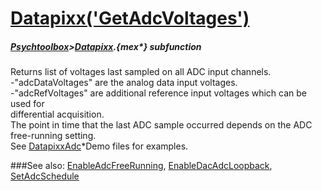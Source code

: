 # [Datapixx('GetAdcVoltages')](Datapixx-GetAdcVoltages) 
##### [Psychtoolbox](Psychtoolbox)>[Datapixx](Datapixx).{mex*} subfunction


Returns list of voltages last sampled on all ADC input channels.  
-"adcDataVoltages" are the analog data input voltages.  
-"adcRefVoltages" are additional reference input voltages which can be used for  
differential acquisition.  
The point in time that the last ADC sample occurred depends on the ADC  
free-running setting.  
See [DatapixxAdc](DatapixxAdc)\*Demo files for examples.  
  


###See also:
[EnableAdcFreeRunning](Datapixx-EnableAdcFreeRunning), [EnableDacAdcLoopback](Datapixx-EnableDacAdcLoopback), [SetAdcSchedule](Datapixx-SetAdcSchedule)
